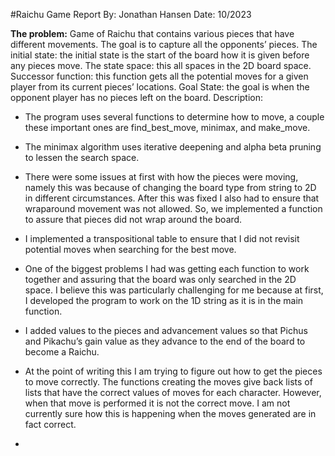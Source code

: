 #Raichu Game Report
By: Jonathan Hansen
Date: 10/2023

**The problem:**
Game of Raichu that contains various pieces that have different movements. The goal is to capture all the opponents’ pieces. The initial state: the initial state is the start of the board how it is given before any pieces move. The state space: this all spaces in the 2D board space. Successor function: this function gets all the potential moves for a given player from its current pieces’ locations. Goal State: the goal is when the opponent player has no pieces left on the board. Description:

- The program uses several functions to determine how to move, a couple these important ones are find_best_move, minimax, and make_move.
- The minimax algorithm uses iterative deepening and alpha beta pruning to lessen the search space.
- There were some issues at first with how the pieces were moving, namely this was because of changing the board type from string to 2D in different circumstances. After this was fixed I also had to ensure that wraparound movement was not allowed. So, we implemented a function to assure that pieces did not wrap around the board.
- I implemented a transpositional table to ensure that I did not revisit potential moves when searching for the best move.
- One of the biggest problems I had was getting each function to work together and assuring that the board was only searched in the 2D space. I believe this was particularly challenging for me because at first, I developed the program to work on the 1D string as it is in the main function.
- I added values to the pieces and advancement values so that Pichus and Pikachu’s gain value as they advance to the end of the board to become a Raichu.
- At the point of writing this I am trying to figure out how to get the pieces to move correctly. The functions creating the moves give back lists of lists that have the correct values of moves for each character. However, when that move is performed it is not the correct move. I am not currently sure how this is happening when the moves generated are in fact correct.

- 
